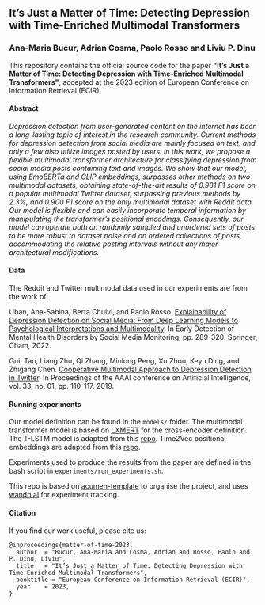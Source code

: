 ## It’s Just a Matter of Time: Detecting Depression with Time-Enriched Multimodal Transformers
### Ana-Maria Bucur, Adrian Cosma, Paolo Rosso and Liviu P. Dinu

This repository contains the official source code for the paper **"It’s Just a Matter of Time: Detecting Depression with Time-Enriched Multimodal Transformers"**, accepted at the 2023 edition of European Conference on Information Retrieval (ECIR).

#### Abstract
*Depression detection from user-generated content on the internet has
been a long-lasting topic of interest in the research community. Current
methods for depression detection from social media are mainly focused
on text, and only a few also utilize images posted by users. In this work,
we propose a flexible multimodal transformer architecture for classifying
depression from social media posts containing text and images. We show
that our model, using EmoBERTa and CLIP embeddings, surpasses other
methods on two multimodal datasets, obtaining state-of-the-art results
of 0.931 F1 score on a popular multimodal Twitter dataset, surpassing
previous methods by 2.3%, and 0.900 F1 score on the only multimodal
dataset with Reddit data. Our model is flexible and can easily incorporate temporal information by manipulating the transformer’s positional
encodings. Consequently, our model can operate both on randomly sampled and unordered sets of posts to be more robust to dataset noise
and on ordered collections of posts, accommodating the relative posting
intervals without any major architectural modifications.*

#### Data

The Reddit and Twitter multimodal data used in our experiments are from the work of:

Uban, Ana-Sabina, Berta Chulvi, and Paolo Rosso. [Explainability of Depression Detection on Social Media: From Deep Learning Models to Psychological Interpretations and Multimodality](https://link.springer.com/chapter/10.1007/978-3-031-04431-1_13). In Early Detection of Mental Health Disorders by Social Media Monitoring, pp. 289-320. Springer, Cham, 2022.

Gui, Tao, Liang Zhu, Qi Zhang, Minlong Peng, Xu Zhou, Keyu Ding, and Zhigang Chen. [Cooperative Multimodal Approach to Depression Detection in Twitter](https://ojs.aaai.org/index.php/AAAI/article/view/3775). In Proceedings of the AAAI conference on Artificial Intelligence, vol. 33, no. 01, pp. 110-117. 2019.

#### Running experiments

Our model definition can be found in the `models/` folder. The multimodal transformer model is based on [LXMERT](https://github.com/airsplay/lxmert) for the cross-encoder definition. The T-LSTM model is adapted from this [repo](https://github.com/duskybomb/tlstm). Time2Vec positional embeddings are adapted from this [repo](https://github.com/ojus1/Time2Vec-PyTorch).

Experiments used to produce the results from the paper are defined in the bash script in `experiments/run_experiments.sh`.


This repo is based on [acumen-template](https://github.com/cosmaadrian/acumen-template) to organise the project, and uses [wandb.ai](https://wandb.ai/) for experiment tracking.


#### Citation
If you find our work useful, please cite us:

```
@inproceedings{matter-of-time-2023,
  author  = "Bucur, Ana-Maria and Cosma, Adrian and Rosso, Paolo and P. Dinu, Liviu",
  title   = "It’s Just a Matter of Time: Detecting Depression with Time-Enriched Multimodal Transformers",
  booktitle = "European Conference on Information Retrieval (ECIR)",
  year    = 2023,
}
```
